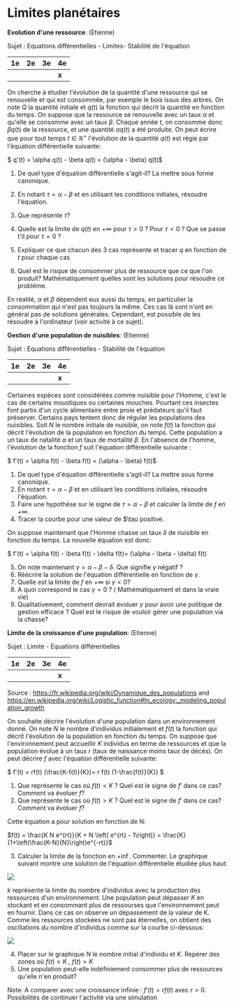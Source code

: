 # Limites planétaires

**Evolution d'une ressource**: (Etienne)

Sujet : Equations différentielles - Limites- Stabilité de l'équation

| 1e | 2e | 3e  | 4e  |
| ----------- | ----------- |-----|-----|
|  |  |     | **x** |

On cherche à étudier l'évolution de la quantité d'une ressource qui se renouvelle et qui est consommée, par exemple le bois issus des arbres. 
On note $Q$ la quantité initiale et $q(t)$ la fonction qui décrit la quantité en fonction du temps. On suppose que la ressource se renouvelle avec un taux $\alpha$ et qu'elle se consomme avec un taux $\beta$.
Chaque année $t$, on consomme donc  $\beta q(t)$ de la ressource, et une quantité $\alpha q(t)$ a été produite. 
On peut écrire que pour tout temps $t \in \mathbb{R}^+$ l'évolution de la quantité $q(t)$ est régie par l'équation différentielle suivante:

$ q'(t) = \alpha q(t) - \beta q(t) = (\alpha - \beta) q(t)$

1. De quel type d'équation différentielle s'agit-il? La mettre sous forme canonique.
2. En notant $\tau = \alpha - \beta$ et en utilisant les conditions initiales, résoudre l'équation. 
3. Que représente $\tau$?
3. Quelle est la limite de $q(t)$ en $+  \infty$ pour $\tau>0$ ? Pour $\tau<0$ ? Que se passe t'il pour $\tau=0$ ? 
4. Expliquer ce que chacun des 3 cas représente et tracer $q$ en fonction de $t$ pour chaque cas

5. Quel est le risque de consommer plus de ressource que ce que l'on produit? Mathématiquement quelles sont les solutions pour résoudre ce problème.

En réalité, $\alpha$ et $\beta$ dépendent eux aussi du temps, en particulier la consommation qui n'est pas toujours la même. Ces cas là sont n'ont en général pas de solutions générales.
Cependant, est possible de les résoudre à l'ordinateur (voir activité à ce sujet).


**Gestion d'une population de nuisibles**: (Etienne)

Sujet : Equations différentielles - Stabilité de l'équation

| 1e | 2e | 3e  | 4e  |
| ----------- | ----------- |-----|-----|
|  |  |     | **x** |

Certaines espèces sont considérées comme nuisible pour l'Homme, c'est le cas de certains moustiques ou certaines mouches. Pourtant ces insectes font partis d'un cycle alimentaire entre proie et prédateurs qu'il faut préserver. 
Certains pays tentent donc de réguler les populations des nuisibles. Soit $N$ le nombre initiale de nuisible, on note $f(t)$ la fonction qui décrit l'évolution de la population en fonction du temps. Cette population a un taux de natalité $\alpha$ et un taux de mortalité $\beta$.
En l'absence de l'homme, l'évolution de la fonction $f$ suit l'équation différentielle suivante : 

$ f'(t) = \alpha f(t) - \beta f(t) = (\alpha - \beta) f(t)$

1. De quel type d'équation différentielle s'agit-il? La mettre sous forme canonique. 
2. En notant $\tau = \alpha - \beta$ et en utilisant les conditions initiales, résoudre l'équation. 
3. Faire une hypothèse sur le signe de $\tau = \alpha - \beta$ et calculer la limite de $f$ en $+  \infty$. 
4. Tracer la courbe pour une valeur de $\tau positive.

On suppose maintenant que l'Homme chasse un taux $\delta$ de nuisible en fonction du temps. La nouvelle équation est donc:

$ f'(t) = \alpha f(t) - \beta f(t) - \delta f(t)= (\alpha - \beta - \delta) f(t)

5. On note maintenant $\gamma = \alpha - \beta - \delta$. Que signifie $\gamma$ négatif ?
6. Réécrire la solution de l'équation différentielle en fonction de $\gamma$.
7. Quelle est la limite de $f$ en $+  \infty$ si $\gamma<0$?
8. A quoi correspond le cas $\gamma=0$ ? ( Mathématiquement et dans la vraie vie)
9. Qualitativement, comment devrait évoluer $\gamma$ pour avoir une politique de gestion efficace ? Quel est le risque de vouloir gérer une population via la chasse?

**Limite de la croissance d'une population**: (Etienne)

Sujet : Limite - Equations différentielles

| 1e | 2e | 3e  | 4e  |
| ----------- | ----------- |-----|-----|
|  |  |     | **x** |

Source : https://fr.wikipedia.org/wiki/Dynamique_des_populations and https://en.wikipedia.org/wiki/Logistic_function#In_ecology:_modeling_population_growth

On souhaite décrire l'évolution d'une population dans un environnement donné. On note $N$ le nombre d'individus initialement et $f(t)$ la fonction qui décrit l'évolution de la population en fonction du temps.
On suppose que l'environnement peut accueillir $K$ individus en terme de ressources et que la population évolue à un taux $r$ (taux de naissance moins taux de décés).
On peut décrire $f$ avec l'équation différentielle suivante:

$ f'(t) = rf(t) (\frac{K-f(t)}{K})= r f(t) (1-\frac{f(t)}{K}) $

1. Que représente le cas où $f(t)<K$ ? Quel est le signe de $f'$ dans ce cas? Comment va évoluer $f$?
2. Que représente le cas où $f(t)>K$ ? Quel est le signe de $f'$ dans ce cas? Comment va évoluer $f$?

Cette équation a pour solution en fonction de N:

$f(t) = \frac{K N e^{rt}}{K + N \left( e^{rt} - 1\right)} = \frac{K}{1+\left(\frac{K-N}{N}\right)e^{-rt}}$

3. Calculer la limite de la fonction en $+ \inf$. Commenter.
Le graphique suivant montre une solution de l'équation différentielle étudiée plus haut:

![](../images/capacity.png) 


$k$ représente la limite du nombre d'individus avec la production des ressources d'un environnement.
Une population peut dépasser $K$ en stockant et en consommant plus de ressourses que l'environnement peut en fournir.
Dans ce cas on observe un dépassement de la valeur de K. Comme les ressources stockées ne sont pas éternelles, on obtient des oscillations du nombre d'individus comme sur la courbe ci-dessous:

![](../images/limite.gif)

4. Placer sur le graphique $N$ le nombre initial d'individu et $K$. Repérer des zones où $f(t)<K$ , $f(t)>K$ 
5. Une population peut-elle indéfiniement consommer plus de ressources qu'elle n'en produit?

Note: A comparer avec une croissance infinie : $f'(t) = rf(t)$ avec $r>0$. Possibilités de continuer l'activité via une simulation
